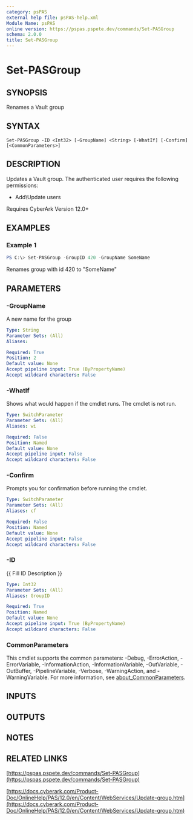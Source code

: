 ```yaml
---
category: psPAS
external help file: psPAS-help.xml
Module Name: psPAS
online version: https://pspas.pspete.dev/commands/Set-PASGroup
schema: 2.0.0
title: Set-PASGroup
---
```


# Set-PASGroup

## SYNOPSIS
Renames a Vault group

## SYNTAX

```
Set-PASGroup -ID <Int32> [-GroupName] <String> [-WhatIf] [-Confirm] [<CommonParameters>]
```

## DESCRIPTION
Updates a Vault group.
The authenticated user requires the following permissions:
- Add\Update users

Requires CyberArk Version 12.0+

## EXAMPLES

### Example 1
```powershell
PS C:\> Set-PASGroup -GroupID 420 -GroupName SomeName
```

Renames group with id 420 to "SomeName"

## PARAMETERS

### -GroupName
A new name for the group

```yaml
Type: String
Parameter Sets: (All)
Aliases:

Required: True
Position: 2
Default value: None
Accept pipeline input: True (ByPropertyName)
Accept wildcard characters: False
```

### -WhatIf
Shows what would happen if the cmdlet runs.
The cmdlet is not run.

```yaml
Type: SwitchParameter
Parameter Sets: (All)
Aliases: wi

Required: False
Position: Named
Default value: None
Accept pipeline input: False
Accept wildcard characters: False
```

### -Confirm
Prompts you for confirmation before running the cmdlet.

```yaml
Type: SwitchParameter
Parameter Sets: (All)
Aliases: cf

Required: False
Position: Named
Default value: None
Accept pipeline input: False
Accept wildcard characters: False
```

### -ID
{{ Fill ID Description }}

```yaml
Type: Int32
Parameter Sets: (All)
Aliases: GroupID

Required: True
Position: Named
Default value: None
Accept pipeline input: True (ByPropertyName)
Accept wildcard characters: False
```

### CommonParameters
This cmdlet supports the common parameters: -Debug, -ErrorAction, -ErrorVariable, -InformationAction, -InformationVariable, -OutVariable, -OutBuffer, -PipelineVariable, -Verbose, -WarningAction, and -WarningVariable. For more information, see [about_CommonParameters](http://go.microsoft.com/fwlink/?LinkID=113216).

## INPUTS

## OUTPUTS

## NOTES

## RELATED LINKS

[https://pspas.pspete.dev/commands/Set-PASGroup](https://pspas.pspete.dev/commands/Set-PASGroup)

[https://docs.cyberark.com/Product-Doc/OnlineHelp/PAS/12.0/en/Content/WebServices/Update-group.htm](https://docs.cyberark.com/Product-Doc/OnlineHelp/PAS/12.0/en/Content/WebServices/Update-group.htm)
